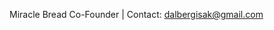 Miracle Bread Co-Founder | Contact: dalbergisak@gmail.com

<!---
IsakDalberg/IsakDalberg is a ✨ special ✨ repository because its `README.md` (this file) appears on your GitHub profile.
You can click the Preview link to take a look at your changes.
--->
